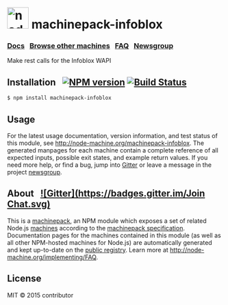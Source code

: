 
<h1>
  <a href="http://node-machine.org" title="Node-Machine public registry"><img alt="node-machine logo" title="Node-Machine Project" src="http://node-machine.org/images/machine-anthropomorph-for-white-bg.png" width="50" /></a>
  machinepack-infoblox
</h1>

### [Docs](http://node-machine.org/machinepack-infoblox) &nbsp; [Browse other machines](http://node-machine.org/machinepacks) &nbsp;  [FAQ](http://node-machine.org/implementing/FAQ)  &nbsp;  [Newsgroup](https://groups.google.com/forum/?hl=en#!forum/node-machine)

Make rest calls for the Infoblox WAPI


## Installation &nbsp; [![NPM version](https://badge.fury.io/js/machinepack-infoblox.svg)](http://badge.fury.io/js/machinepack-infoblox) [![Build Status](https://travis-ci.org/mikermcneil/machinepack-infoblox.png?branch=master)](https://travis-ci.org/mikermcneil/machinepack-infoblox)

```sh
$ npm install machinepack-infoblox
```

## Usage

For the latest usage documentation, version information, and test status of this module, see <a href="http://node-machine.org/machinepack-infoblox" title="Make rest calls for the Infoblox WAPI (for node.js)">http://node-machine.org/machinepack-infoblox</a>.  The generated manpages for each machine contain a complete reference of all expected inputs, possible exit states, and example return values.  If you need more help, or find a bug, jump into [Gitter](https://gitter.im/node-machine/general) or leave a message in the project [newsgroup](https://groups.google.com/forum/?hl=en#!forum/node-machine).

## About  &nbsp; [![Gitter](https://badges.gitter.im/Join Chat.svg)](https://gitter.im/node-machine/general?utm_source=badge&utm_medium=badge&utm_campaign=pr-badge&utm_content=badge)

This is a [machinepack](http://node-machine.org/machinepacks), an NPM module which exposes a set of related Node.js [machines](http://node-machine.org/spec/machine) according to the [machinepack specification](http://node-machine.org/spec/machinepack).
Documentation pages for the machines contained in this module (as well as all other NPM-hosted machines for Node.js) are automatically generated and kept up-to-date on the <a href="http://node-machine.org" title="Public machine registry for Node.js">public registry</a>.
Learn more at <a href="http://node-machine.org/implementing/FAQ" title="Machine Project FAQ (for implementors)">http://node-machine.org/implementing/FAQ</a>.

## License

MIT &copy; 2015 contributor

